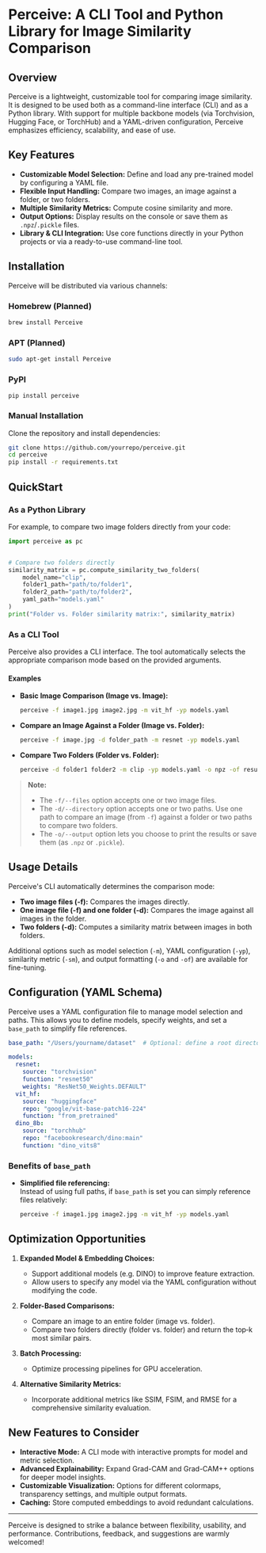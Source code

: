 # Perceive: A CLI Tool and Python Library for Image Similarity Comparison

## Overview
Perceive is a lightweight, customizable tool for comparing image similarity. It is designed to be used both as a command-line interface (CLI) and as a Python library. With support for multiple backbone models (via Torchvision, Hugging Face, or TorchHub) and a YAML-driven configuration, Perceive emphasizes efficiency, scalability, and ease of use.

## Key Features
- **Customizable Model Selection:** Define and load any pre-trained model by configuring a YAML file.
- **Flexible Input Handling:** Compare two images, an image against a folder, or two folders.
- **Multiple Similarity Metrics:** Compute cosine similarity and more.
- **Output Options:** Display results on the console or save them as `.npz`/`.pickle` files.
- **Library & CLI Integration:** Use core functions directly in your Python projects or via a ready-to-use command-line tool.

## Installation
Perceive will be distributed via various channels:

### Homebrew (Planned)
```sh
brew install Perceive
```

### APT (Planned)
```sh
sudo apt-get install Perceive
```

### PyPI
```
pip install perceive
```


### Manual Installation
Clone the repository and install dependencies:
```sh
git clone https://github.com/yourrepo/perceive.git
cd perceive
pip install -r requirements.txt
```

## QuickStart

### As a Python Library
For example, to compare two image folders directly from your code:
```python
import perceive as pc 


# Compare two folders directly
similarity_matrix = pc.compute_similarity_two_folders(
    model_name="clip",
    folder1_path="path/to/folder1",
    folder2_path="path/to/folder2",
    yaml_path="models.yaml"
)
print("Folder vs. Folder similarity matrix:", similarity_matrix)
```

### As a CLI Tool
Perceive also provides a CLI interface. The tool automatically selects the appropriate comparison mode based on the provided arguments.

#### Examples

- **Basic Image Comparison (Image vs. Image):**
  ```sh
  perceive -f image1.jpg image2.jpg -m vit_hf -yp models.yaml
  ```

- **Compare an Image Against a Folder (Image vs. Folder):**
  ```sh
  perceive -f image.jpg -d folder_path -m resnet -yp models.yaml
  ```

- **Compare Two Folders (Folder vs. Folder):**
  ```sh
  perceive -d folder1 folder2 -m clip -yp models.yaml -o npz -of results.npz
  ```

> **Note:**  
> - The `-f/--files` option accepts one or two image files.  
> - The `-d/--directory` option accepts one or two paths. Use one path to compare an image (from `-f`) against a folder or two paths to compare two folders.
> - The `-o/--output` option lets you choose to print the results or save them (as `.npz` or `.pickle`).

## Usage Details
Perceive's CLI automatically determines the comparison mode:
- **Two image files (-f):** Compares the images directly.
- **One image file (-f) and one folder (-d):** Compares the image against all images in the folder.
- **Two folders (-d):** Computes a similarity matrix between images in both folders.
  
Additional options such as model selection (`-m`), YAML configuration (`-yp`), similarity metric (`-sm`), and output formatting (`-o` and `-of`) are available for fine-tuning.

## Configuration (YAML Schema)
Perceive uses a YAML configuration file to manage model selection and paths. This allows you to define models, specify weights, and set a `base_path` to simplify file references.

```yaml
base_path: "/Users/yourname/dataset"  # Optional: define a root directory for images

models:
  resnet:
    source: "torchvision"
    function: "resnet50"
    weights: "ResNet50_Weights.DEFAULT"
  vit_hf:
    source: "huggingface"
    repo: "google/vit-base-patch16-224"
    function: "from_pretrained"
  dino_8b:
    source: "torchhub"
    repo: "facebookresearch/dino:main"
    function: "dino_vits8"
```

### Benefits of `base_path`
- **Simplified file referencing:**  
  Instead of using full paths, if `base_path` is set you can simply reference files relatively:
  ```sh
  perceive -f image1.jpg image2.jpg -m vit_hf -yp models.yaml
  ```

## Optimization Opportunities

1. **Expanded Model & Embedding Choices:**  
   - Support additional models (e.g. DINO) to improve feature extraction.
   - Allow users to specify any model via the YAML configuration without modifying the code.

2. **Folder-Based Comparisons:**  
   - Compare an image to an entire folder (image vs. folder).
   - Compare two folders directly (folder vs. folder) and return the top‑k most similar pairs.

3. **Batch Processing:**  
   - Optimize processing pipelines for GPU acceleration.

4. **Alternative Similarity Metrics:**  
   - Incorporate additional metrics like SSIM, FSIM, and RMSE for a comprehensive similarity evaluation.

## New Features to Consider
- **Interactive Mode:** A CLI mode with interactive prompts for model and metric selection.
- **Advanced Explainability:** Expand Grad-CAM and Grad-CAM++ options for deeper model insights.
- **Customizable Visualization:** Options for different colormaps, transparency settings, and multiple output formats.
- **Caching:** Store computed embeddings to avoid redundant calculations.
---

Perceive is designed to strike a balance between flexibility, usability, and performance. Contributions, feedback, and suggestions are warmly welcomed!
